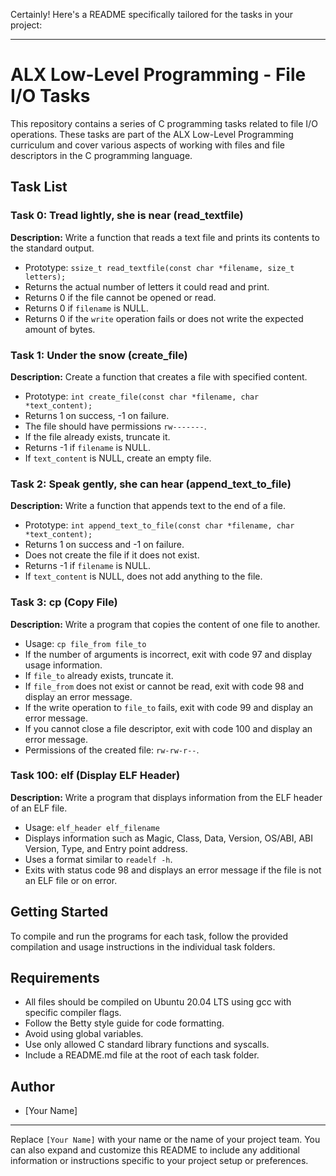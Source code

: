 Certainly! Here's a README specifically tailored for the tasks in your project:

---

# ALX Low-Level Programming - File I/O Tasks

This repository contains a series of C programming tasks related to file I/O operations. These tasks are part of the ALX Low-Level Programming curriculum and cover various aspects of working with files and file descriptors in the C programming language.

## Task List

### Task 0: Tread lightly, she is near (read_textfile)

**Description:** Write a function that reads a text file and prints its contents to the standard output.

- Prototype: `ssize_t read_textfile(const char *filename, size_t letters);`
- Returns the actual number of letters it could read and print.
- Returns 0 if the file cannot be opened or read.
- Returns 0 if `filename` is NULL.
- Returns 0 if the `write` operation fails or does not write the expected amount of bytes.

### Task 1: Under the snow (create_file)

**Description:** Create a function that creates a file with specified content.

- Prototype: `int create_file(const char *filename, char *text_content);`
- Returns 1 on success, -1 on failure.
- The file should have permissions `rw-------`.
- If the file already exists, truncate it.
- Returns -1 if `filename` is NULL.
- If `text_content` is NULL, create an empty file.

### Task 2: Speak gently, she can hear (append_text_to_file)

**Description:** Write a function that appends text to the end of a file.

- Prototype: `int append_text_to_file(const char *filename, char *text_content);`
- Returns 1 on success and -1 on failure.
- Does not create the file if it does not exist.
- Returns -1 if `filename` is NULL.
- If `text_content` is NULL, does not add anything to the file.

### Task 3: cp (Copy File)

**Description:** Write a program that copies the content of one file to another.

- Usage: `cp file_from file_to`
- If the number of arguments is incorrect, exit with code 97 and display usage information.
- If `file_to` already exists, truncate it.
- If `file_from` does not exist or cannot be read, exit with code 98 and display an error message.
- If the write operation to `file_to` fails, exit with code 99 and display an error message.
- If you cannot close a file descriptor, exit with code 100 and display an error message.
- Permissions of the created file: `rw-rw-r--`.

### Task 100: elf (Display ELF Header)

**Description:** Write a program that displays information from the ELF header of an ELF file.

- Usage: `elf_header elf_filename`
- Displays information such as Magic, Class, Data, Version, OS/ABI, ABI Version, Type, and Entry point address.
- Uses a format similar to `readelf -h`.
- Exits with status code 98 and displays an error message if the file is not an ELF file or on error.

## Getting Started

To compile and run the programs for each task, follow the provided compilation and usage instructions in the individual task folders.

## Requirements

- All files should be compiled on Ubuntu 20.04 LTS using gcc with specific compiler flags.
- Follow the Betty style guide for code formatting.
- Avoid using global variables.
- Use only allowed C standard library functions and syscalls.
- Include a README.md file at the root of each task folder.

## Author

- [Your Name]

---

Replace `[Your Name]` with your name or the name of your project team. You can also expand and customize this README to include any additional information or instructions specific to your project setup or preferences.
